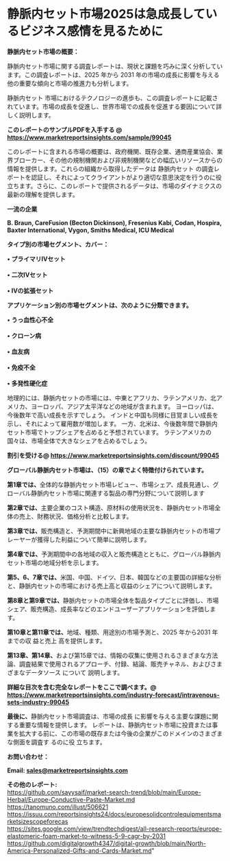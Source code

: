 # 静脈内セット市場2025は急成長しているビジネス感情を見るために

<strong><b>静脈内セット市場の概要：</b></strong>

静脈内セット市場に関する調査レポートは、現状と課題を巧みに深く分析しています。この調査レポートは、2025 年から 2031 年の市場の成長に影響を与える他の重要な傾向と市場の推進力も分析します。

静脈内セット 市場におけるテクノロジーの進歩も、この調査レポートに記載されています。市場の成長を促進し、世界市場での成長を促進する要因について詳しく説明します。

<strong>このレポートのサンプルPDFを入手する @ <a href=https://www.marketreportsinsights.com/sample/99045>https://www.marketreportsinsights.com/sample/99045</a></strong>

このレポートに含まれる市場の概要は、政府機関、既存企業、通商産業協会、業界ブローカー、その他の規制機関および非規制機関などの幅広いリソースからの情報を提供します。これらの組織から取得したデータは 静脈内セット の調査レポートを認証し、それによってクライアントがより適切な意思決定を行うのに役立ちます。さらに、このレポートで提供されるデータは、市場のダイナミクスの最新の理解を提供します。

<strong>一流の企業</strong>

<strong><b>B. Braun, CareFusion (Becton Dickinson), Fresenius Kabi, Codan, Hospira, Baxter International, Vygon, Smiths Medical, ICU Medical</b></strong>

<strong><b>タイプ別の市場セグメント、カバー：</b></strong>

<strong>• プライマリIVセット<br><br>• 二次IVセット<br><br>• IVの拡張セット</strong>

<strong><b>アプリケーション別の市場セグメントは、次のように分類できます。</b></strong>

<strong>• うっ血性心不全<br><br>• クローン病<br><br>• 血友病<br><br>• 免疫不全<br><br>• 多発性硬化症</strong>

 地理的には、静脈内セットの市場には、中東とアフリカ、ラテンアメリカ、北アメリカ、ヨーロッパ、アジア太平洋などの地域が含まれます。 ヨーロッパは、今後数年で高い成長を示すでしょう。 インドと中国も同様に目覚ましい成長を示し、それによって雇用数が増加します。 一方、北米は、今後数年間で静脈内セット市場でトップシェアを占めると予想されています。 ラテンアメリカの国々は、市場全体で大きなシェアを占めるでしょう。

<strong>割引を受ける@ <a href=https://www.marketreportsinsights.com/discount/99045>https://www.marketreportsinsights.com/discount/99045</a></strong>

<strong><b>グローバル静脈内セット市場は、（15）の章でよく特徴付けられています。</b></strong>

<strong><b>第</b></strong><strong><b>1章では、</b></strong>全体的な静脈内セット市場レビュー、市場シェア、成長見通し、グローバル静脈内セット市場に関連する製品の専門分野について説明します

<strong><b>第2章では、</b></strong>主要企業のコスト構造、原材料の使用状況を、静脈内セット市場全体の売上、財務状況、価格分析と比較します。

<strong><b>第3章では、</b></strong>販売構造と、予測期間中に新興地域の主要な静脈内セットの市場プレーヤーが獲得した利益について簡単に説明します。

<strong><b>第4章では、</b></strong>予測期間中の各地域の収入と販売構造とともに、グローバル静脈内セット市場の地域分析を示します。

<strong><b>第5、6、7章では、</b></strong>米国、中国、ドイツ、日本、韓国などの主要国の詳細な分析と、静脈内セットの市場における売上高と収益のシェアについて説明します。

<strong><b>第8章と第9章では、</b></strong>静脈内セットの市場全体を製品タイプごとに評価し、市場シェア、販売構造、成長率などのエンドユーザーアプリケーションを評価します。

<strong><b>第10章と第11章では、</b></strong>地域、種類、用途別の市場予測と、2025 年から2031 年までの収 益と売上 高を提供します。

<strong><b>第13章、第14章、</b></strong>および第15章では、情報の収集に使用されるさまざまな方法論、調査結果で使用されるアプローチ、付録、結論、販売チャネル、およびさまざまなデータソース について 説明します。

<strong>詳細な目次を含む完全なレポートをここで調べます。@ <a href=https://www.marketreportsinsights.com/industry-forecast/intravenous-sets-industry-99045>https://www.marketreportsinsights.com/industry-forecast/intravenous-sets-industry-99045</a></strong>

<strong><b>最後に、</b></strong>静脈内セット市場調査は、市場の成長 に影響を</a>与える主要な課題に関する重要な情報を提供します。 レポートは、静脈内セット市場に投資または事業を拡大する前に、この市場の既存または今後の企業がこのドメインのさまざまな側面を調査す るのに役 立ちます。

<strong><b>お問い合わせ：</b></strong>

<strong>Email: </strong><a href=mailto:sales@marketreportsinsights.com><strong>sales@marketreportsinsights.com</strong></a>

<strong>その他のレポート:</strong>
<br>
<a href=https://github.com/sayysaif/market-search-trend/blob/main/Europe-Herbal/Europe-Conductive-Paste-Market.md>https://github.com/sayysaif/market-search-trend/blob/main/Europe-Herbal/Europe-Conductive-Paste-Market.md</a>
<br>
<a href=https://tanomuno.com/illust/506621>https://tanomuno.com/illust/506621</a>
<br>
<a href=https://issuu.com/reportsinsights24/docs/europesolidcontrolequipmentsmarketsizescopeforecas>https://issuu.com/reportsinsights24/docs/europesolidcontrolequipmentsmarketsizescopeforecas</a>
<br>
<a href=https://sites.google.com/view/trendtechdigest/all-research-reports/europe-elastomeric-foam-market-to-witness-5-9-cagr-by-2031>https://sites.google.com/view/trendtechdigest/all-research-reports/europe-elastomeric-foam-market-to-witness-5-9-cagr-by-2031</a>
<br>
<a href=https://github.com/digitalgrowth4347/digital-growth/blob/main/North-America-Personalized-Gifts-and-Cards-Market.md>https://github.com/digitalgrowth4347/digital-growth/blob/main/North-America-Personalized-Gifts-and-Cards-Market.md</a>"
